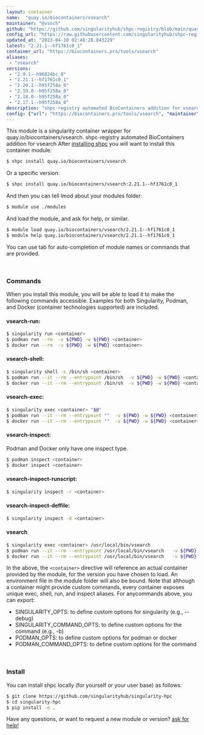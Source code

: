 ```yaml
---
layout: container
name:  "quay.io/biocontainers/vsearch"
maintainer: "@vsoch"
github: "https://github.com/singularityhub/shpc-registry/blob/main/quay.io/biocontainers/vsearch/container.yaml"
config_url: "https://raw.githubusercontent.com/singularityhub/shpc-registry/main/quay.io/biocontainers/vsearch/container.yaml"
updated_at: "2023-04-10 02:48:28.043229"
latest: "2.21.1--hf1761c0_1"
container_url: "https://biocontainers.pro/tools/vsearch"
aliases:
 - "vsearch"
versions:
 - "2.9.1--h96824bc_0"
 - "2.21.1--hf1761c0_1"
 - "2.20.1--h95f258a_0"
 - "2.19.0--h95f258a_0"
 - "2.18.0--h95f258a_0"
 - "2.17.1--h95f258a_0"
description: "shpc-registry automated BioContainers addition for vsearch"
config: {"url": "https://biocontainers.pro/tools/vsearch", "maintainer": "@vsoch", "description": "shpc-registry automated BioContainers addition for vsearch", "latest": {"2.21.1--hf1761c0_1": "sha256:9263eefb7cae8774850c82c958c2afa0b55f5d8e57ddeb5142b72ecfef3870a5"}, "tags": {"2.9.1--h96824bc_0": "sha256:f6737ca83d95ff84710b2e99840b549bcb708022c3f328a919193f31c537b5cd", "2.21.1--hf1761c0_1": "sha256:9263eefb7cae8774850c82c958c2afa0b55f5d8e57ddeb5142b72ecfef3870a5", "2.20.1--h95f258a_0": "sha256:bbdff0cf8ef6349001c1dec752906b49681ee56b84bf3e50bd5c858fab206a18", "2.19.0--h95f258a_0": "sha256:cc0e7d61953a4f56e7b0e0f3600664d66dfb75976b5bc145059b906579351c34", "2.18.0--h95f258a_0": "sha256:8df52d62144e949a96d66dc18e1c91f3a8670513b67be5aab417662b7ad61d8e", "2.17.1--h95f258a_0": "sha256:f3a9df446c426f2d5417273d0d6b35a7e40ec814d8f771f5536b83adb53c2847"}, "docker": "quay.io/biocontainers/vsearch", "aliases": {"vsearch": "/usr/local/bin/vsearch"}}
---
```


This module is a singularity container wrapper for quay.io/biocontainers/vsearch.
shpc-registry automated BioContainers addition for vsearch
After [installing shpc](#install) you will want to install this container module:


```bash
$ shpc install quay.io/biocontainers/vsearch
```

Or a specific version:

```bash
$ shpc install quay.io/biocontainers/vsearch:2.21.1--hf1761c0_1
```

And then you can tell lmod about your modules folder:

```bash
$ module use ./modules
```

And load the module, and ask for help, or similar.

```bash
$ module load quay.io/biocontainers/vsearch/2.21.1--hf1761c0_1
$ module help quay.io/biocontainers/vsearch/2.21.1--hf1761c0_1
```

You can use tab for auto-completion of module names or commands that are provided.

<br>

### Commands

When you install this module, you will be able to load it to make the following commands accessible.
Examples for both Singularity, Podman, and Docker (container technologies supported) are included.

#### vsearch-run:

```bash
$ singularity run <container>
$ podman run --rm  -v ${PWD} -w ${PWD} <container>
$ docker run --rm  -v ${PWD} -w ${PWD} <container>
```

#### vsearch-shell:

```bash
$ singularity shell -s /bin/sh <container>
$ podman run --it --rm --entrypoint /bin/sh  -v ${PWD} -w ${PWD} <container>
$ docker run --it --rm --entrypoint /bin/sh  -v ${PWD} -w ${PWD} <container>
```

#### vsearch-exec:

```bash
$ singularity exec <container> "$@"
$ podman run --it --rm --entrypoint ""  -v ${PWD} -w ${PWD} <container> "$@"
$ docker run --it --rm --entrypoint ""  -v ${PWD} -w ${PWD} <container> "$@"
```

#### vsearch-inspect:

Podman and Docker only have one inspect type.

```bash
$ podman inspect <container>
$ docker inspect <container>
```

#### vsearch-inspect-runscript:

```bash
$ singularity inspect -r <container>
```

#### vsearch-inspect-deffile:

```bash
$ singularity inspect -d <container>
```


#### vsearch

```bash
$ singularity exec <container> /usr/local/bin/vsearch
$ podman run --it --rm --entrypoint /usr/local/bin/vsearch   -v ${PWD} -w ${PWD} <container> -c " $@"
$ docker run --it --rm --entrypoint /usr/local/bin/vsearch   -v ${PWD} -w ${PWD} <container> -c " $@"
```



In the above, the `<container>` directive will reference an actual container provided
by the module, for the version you have chosen to load. An environment file in the
module folder will also be bound. Note that although a container
might provide custom commands, every container exposes unique exec, shell, run, and
inspect aliases. For anycommands above, you can export:

 - SINGULARITY_OPTS: to define custom options for singularity (e.g., --debug)
 - SINGULARITY_COMMAND_OPTS: to define custom options for the command (e.g., -b)
 - PODMAN_OPTS: to define custom options for podman or docker
 - PODMAN_COMMAND_OPTS: to define custom options for the command

<br>

### Install

You can install shpc locally (for yourself or your user base) as follows:

```bash
$ git clone https://github.com/singularityhub/singularity-hpc
$ cd singularity-hpc
$ pip install -e .
```

Have any questions, or want to request a new module or version? [ask for help!](https://github.com/singularityhub/singularity-hpc/issues)